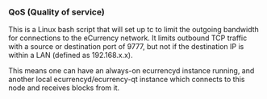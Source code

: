 ### QoS (Quality of service) ###

This is a Linux bash script that will set up tc to limit the outgoing bandwidth for connections to the eCurrency network. It limits outbound TCP traffic with a source or destination port of 9777, but not if the destination IP is within a LAN (defined as 192.168.x.x).

This means one can have an always-on ecurrencyd instance running, and another local ecurrencyd/ecurrency-qt instance which connects to this node and receives blocks from it.
